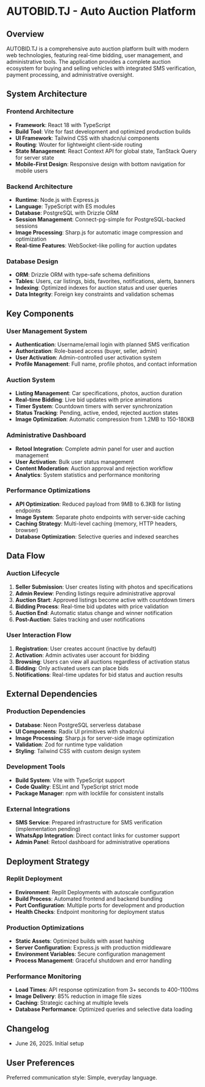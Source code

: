 # AUTOBID.TJ - Auto Auction Platform

## Overview

AUTOBID.TJ is a comprehensive auto auction platform built with modern web technologies, featuring real-time bidding, user management, and administrative tools. The application provides a complete auction ecosystem for buying and selling vehicles with integrated SMS verification, payment processing, and administrative oversight.

## System Architecture

### Frontend Architecture
- **Framework**: React 18 with TypeScript
- **Build Tool**: Vite for fast development and optimized production builds
- **UI Framework**: Tailwind CSS with shadcn/ui components
- **Routing**: Wouter for lightweight client-side routing
- **State Management**: React Context API for global state, TanStack Query for server state
- **Mobile-First Design**: Responsive design with bottom navigation for mobile users

### Backend Architecture
- **Runtime**: Node.js with Express.js
- **Language**: TypeScript with ES modules
- **Database**: PostgreSQL with Drizzle ORM
- **Session Management**: Connect-pg-simple for PostgreSQL-backed sessions
- **Image Processing**: Sharp.js for automatic image compression and optimization
- **Real-time Features**: WebSocket-like polling for auction updates

### Database Design
- **ORM**: Drizzle ORM with type-safe schema definitions
- **Tables**: Users, car listings, bids, favorites, notifications, alerts, banners
- **Indexing**: Optimized indexes for auction status and user queries
- **Data Integrity**: Foreign key constraints and validation schemas

## Key Components

### User Management System
- **Authentication**: Username/email login with planned SMS verification
- **Authorization**: Role-based access (buyer, seller, admin)
- **User Activation**: Admin-controlled user activation system
- **Profile Management**: Full name, profile photos, and contact information

### Auction System
- **Listing Management**: Car specifications, photos, auction duration
- **Real-time Bidding**: Live bid updates with price animations
- **Timer System**: Countdown timers with server synchronization
- **Status Tracking**: Pending, active, ended, rejected auction states
- **Image Optimization**: Automatic compression from 1.2MB to 150-180KB

### Administrative Dashboard
- **Retool Integration**: Complete admin panel for user and auction management
- **User Activation**: Bulk user status management
- **Content Moderation**: Auction approval and rejection workflow
- **Analytics**: System statistics and performance monitoring

### Performance Optimizations
- **API Optimization**: Reduced payload from 9MB to 6.3KB for listing endpoints
- **Image System**: Separate photo endpoints with server-side caching
- **Caching Strategy**: Multi-level caching (memory, HTTP headers, browser)
- **Database Optimization**: Selective queries and indexed searches

## Data Flow

### Auction Lifecycle
1. **Seller Submission**: User creates listing with photos and specifications
2. **Admin Review**: Pending listings require administrative approval
3. **Auction Start**: Approved listings become active with countdown timers
4. **Bidding Process**: Real-time bid updates with price validation
5. **Auction End**: Automatic status change and winner notification
6. **Post-Auction**: Sales tracking and user notifications

### User Interaction Flow
1. **Registration**: User creates account (inactive by default)
2. **Activation**: Admin activates user account for bidding
3. **Browsing**: Users can view all auctions regardless of activation status
4. **Bidding**: Only activated users can place bids
5. **Notifications**: Real-time updates for bid status and auction results

## External Dependencies

### Production Dependencies
- **Database**: Neon PostgreSQL serverless database
- **UI Components**: Radix UI primitives with shadcn/ui
- **Image Processing**: Sharp.js for server-side image optimization
- **Validation**: Zod for runtime type validation
- **Styling**: Tailwind CSS with custom design system

### Development Tools
- **Build System**: Vite with TypeScript support
- **Code Quality**: ESLint and TypeScript strict mode
- **Package Manager**: npm with lockfile for consistent installs

### External Integrations
- **SMS Service**: Prepared infrastructure for SMS verification (implementation pending)
- **WhatsApp Integration**: Direct contact links for customer support
- **Admin Panel**: Retool dashboard for administrative operations

## Deployment Strategy

### Replit Deployment
- **Environment**: Replit Deployments with autoscale configuration
- **Build Process**: Automated frontend and backend bundling
- **Port Configuration**: Multiple ports for development and production
- **Health Checks**: Endpoint monitoring for deployment status

### Production Optimizations
- **Static Assets**: Optimized builds with asset hashing
- **Server Configuration**: Express.js with production middleware
- **Environment Variables**: Secure configuration management
- **Process Management**: Graceful shutdown and error handling

### Performance Monitoring
- **Load Times**: API response optimization from 3+ seconds to 400-1100ms
- **Image Delivery**: 85% reduction in image file sizes
- **Caching**: Strategic caching at multiple levels
- **Database Performance**: Optimized queries and selective data loading

## Changelog
- June 26, 2025. Initial setup

## User Preferences

Preferred communication style: Simple, everyday language.